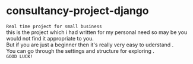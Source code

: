 # consultancy-project-django<br />
```Real time project for small business``` <br />
this is the project which i had written for my personal need so may be you would not find it appropriate to you.<br/>
But if you are just a beginner then it's really very easy to uderstand .<br />
You can go through the settings and structure for exploring .<br />
```GOOD LUCK!```
